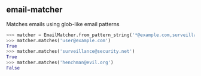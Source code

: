 email-matcher
-------------

Matches emails using glob-like email patterns

```python
>>> matcher = EmailMatcher.from_pattern_string('*@example.com,surveillance@*')
>>> matcher.matches('user@example.com')
True
>>> matcher.matches('surveillance@security.net')
True
>>> matcher.matches('henchman@evil.org')
False
```
